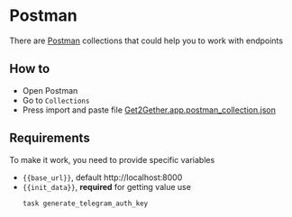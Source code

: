 # Postman

There are [Postman](https://www.postman.com/) collections that could help you to work with endpoints

## How to

* Open Postman
* Go to `Collections`
* Press import and paste file [Get2Gether.app.postman\_collection.json](../../packages/fastapi/postman/Get2Gether.app.postman_collection.json)

## Requirements

To make it work, you need to provide specific variables

* `{{base_url}}`, default http://localhost:8000
* `{{init_data}}`, **required**
  for getting value use
  ```
  task generate_telegram_auth_key
  ```
